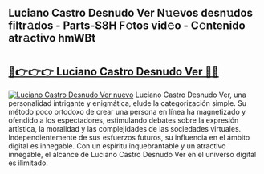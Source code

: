 ## Luciano Castro Desnudo Ver N𝚞𝚎vos desn𝚞dos filtr𝚊dos - Parts-S8H F𝚘tos vid𝚎o - C𝚘ntenido atr𝚊ctivo hmWBt

# <h2><a href="http://mb358y8.tromn.icu/?c=Luciano+Castro+Desnudo+Ver">🔗👉👉👉 Luciano Castro Desnudo Ver 🔗🔗</a></h2>

[![Luciano Castro Desnudo Ver nuevo](https://i.imgur.com/pEAQMta.gif)](http://mb358y8.tromn.icu/?c=Luciano+Castro+Desnudo+Ver)
Luciano Castro Desnudo Ver, una personalidad intrigante y enigmática, elude la categorización simple. Su método poco ortodoxo de crear una persona en línea ha magnetizado y ofendido a los espectadores, estimulando debates sobre la expresión artística, la moralidad y las complejidades de las sociedades virtuales. Independientemente de sus esfuerzos futuros, su influencia en el ámbito digital es innegable. Con un espíritu inquebrantable y un atractivo innegable, el alcance de Luciano Castro Desnudo Ver en el universo digital es ilimitado.
